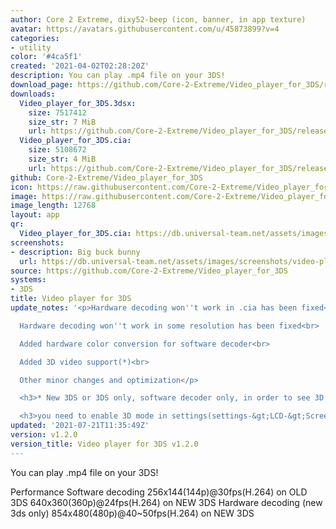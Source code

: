 ```yaml
---
author: Core 2 Extreme, dixy52-beep (icon, banner, in app texture)
avatar: https://avatars.githubusercontent.com/u/45873899?v=4
categories:
- utility
color: '#4ca5f1'
created: '2021-04-02T02:28:20Z'
description: You can play .mp4 file on your 3DS!
download_page: https://github.com/Core-2-Extreme/Video_player_for_3DS/releases
downloads:
  Video_player_for_3DS.3dsx:
    size: 7517412
    size_str: 7 MiB
    url: https://github.com/Core-2-Extreme/Video_player_for_3DS/releases/download/v1.2.0/Video_player_for_3DS.3dsx
  Video_player_for_3DS.cia:
    size: 5108672
    size_str: 4 MiB
    url: https://github.com/Core-2-Extreme/Video_player_for_3DS/releases/download/v1.2.0/Video_player_for_3DS.cia
github: Core-2-Extreme/Video_player_for_3DS
icon: https://raw.githubusercontent.com/Core-2-Extreme/Video_player_for_3DS/main/resource/icon.png
image: https://raw.githubusercontent.com/Core-2-Extreme/Video_player_for_3DS/main/resource/banner.png
image_length: 12768
layout: app
qr:
  Video_player_for_3DS.cia: https://db.universal-team.net/assets/images/qr/video_player_for_3ds.cia.png
screenshots:
- description: Big buck bunny
  url: https://db.universal-team.net/assets/images/screenshots/video-player-for-3ds/big-buck-bunny.png
source: https://github.com/Core-2-Extreme/Video_player_for_3DS
systems:
- 3DS
title: Video player for 3DS
update_notes: '<p>Hardware decoding won''t work in .cia has been fixed<br>

  Hardware decoding won''t work in some resolution has been fixed<br>

  Added hardware color conversion for software decoder<br>

  Added 3D video support(*)<br>

  Other minor changes and optimization</p>

  <h3>* New 3DS or 3DS only, software decoder only, in order to see 3D video as 3D</h3>

  <h3>you need to enable 3D mode in settings(settings-&gt;LCD-&gt;Screen mode-&gt;3D)</h3>'
updated: '2021-07-21T11:35:49Z'
version: v1.2.0
version_title: Video player for 3DS v1.2.0
---
```

You can play .mp4 file on your 3DS!

Performance
Software decoding
256x144(144p)@30fps(H.264) on OLD 3DS
640x360(360p)@24fps(H.264) on NEW 3DS
Hardware decoding (new 3ds only)
854x480(480p)@40~50fps(H.264) on NEW 3DS